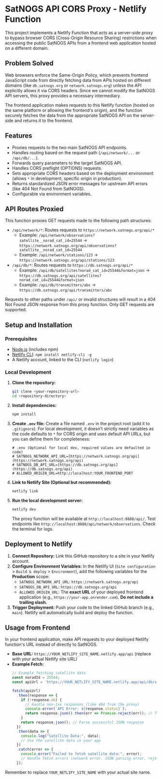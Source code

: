 # SatNOGS API CORS Proxy - Netlify Function

This project implements a Netlify Function that acts as a server-side proxy to bypass browser CORS (Cross-Origin Resource Sharing) restrictions when accessing the public SatNOGS APIs from a frontend web application hosted on a different domain.

## Problem Solved

Web browsers enforce the Same-Origin Policy, which prevents frontend JavaScript code from directly fetching data from APIs hosted on different domains (like `db.satnogs.org` or `network.satnogs.org`) unless the API explicitly allows it via CORS headers. Since we cannot modify the SatNOGS API servers, this proxy provides a necessary intermediary.

The frontend application makes requests to this Netlify function (hosted on the same platform or allowing the frontend's origin), and the function securely fetches the data from the appropriate SatNOGS API on the server-side and returns it to the frontend.

## Features

* Proxies requests to the two main SatNOGS API endpoints.
* Handles routing based on the request path (`/api/network/...` or `/api/db/...`).
* Forwards query parameters to the target SatNOGS API.
* Handles CORS preflight (OPTIONS) requests.
* Sets appropriate CORS headers based on the deployment environment (allows `*` in development, specific origin in production).
* Returns standardized JSON error messages for upstream API errors (like 404 Not Found from SatNOGS).
* Configurable via environment variables.

## API Routes Proxied

This function proxies GET requests made to the following path structures:

* `/api/network/*`: Routes requests to `https://network.satnogs.org/api/*`
    * Example: `/api/network/observations?satellite__norad_cat_id=25544` -> `https://network.satnogs.org/api/observations?satellite__norad_cat_id=25544`
    * Example: `/api/network/stations/123` -> `https://network.satnogs.org/api/stations/123`
* `/api/db/*`: Routes requests to `https://db.satnogs.org/api/*`
    * Example: `/api/db/satellites?norad_cat_id=25544&format=json` -> `https://db.satnogs.org/api/satellites?norad_cat_id=25544&format=json`
    * Example: `/api/db/transmitters/abc` -> `https://db.satnogs.org/api/transmitters/abc`

Requests to other paths under `/api/` or invalid structures will result in a 404 Not Found JSON response from this proxy function. Only GET requests are supported.

## Setup and Installation

### Prerequisites

* [Node.js](https://nodejs.org/) (includes npm)
* [Netlify CLI](https://docs.netlify.com/cli/get-started/): `npm install netlify-cli -g`
* A Netlify account, linked to the CLI (`netlify login`)

### Local Development

1.  **Clone the repository:**
    ```bash
    git clone <your-repository-url>
    cd <repository-directory>
    ```
2.  **Install dependencies:**
    ```bash
    npm install
    ```
3.  **Create `.env` file:** Create a file named `.env` in the project root (add it to `.gitignore`). For local development, it doesn't strictly need variables as the code defaults to `*` for CORS origin and uses default API URLs, but you can define them for completeness:
    ```dotenv
    # .env (Optional for local dev, required values are defaulted in code)
    # SATNOGS_NETWORK_API_URL=[https://network.satnogs.org/api](https://network.satnogs.org/api)
    # SATNOGS_DB_API_URL=[https://db.satnogs.org/api](https://db.satnogs.org/api)
    # ALLOWED_ORIGIN_URL=http://localhost:YOUR_FRONTEND_PORT
    ```
4.  **Link to Netlify Site (Optional but recommended):**
    ```bash
    netlify link
    ```
5.  **Run the local development server:**
    ```bash
    netlify dev
    ```
    The proxy function will be available at `http://localhost:8888/api/`. Test endpoints like `http://localhost:8888/api/network/observations`. Check the terminal for logs.

## Deployment to Netlify

1.  **Connect Repository:** Link this GitHub repository to a site in your Netlify account.
2.  **Configure Environment Variables:** In the Netlify UI (`Site configuration` > `Build & deploy` > `Environment`), add the following variables for the **Production** scope:
    * `SATNOGS_NETWORK_API_URL`: `https://network.satnogs.org/api`
    * `SATNOGS_DB_API_URL`: `https://db.satnogs.org/api`
    * `ALLOWED_ORIGIN_URL`: The **exact URL** of your deployed frontend application (e.g., `https://your-app.onrender.com`). **Do not include a trailing slash.**
3.  **Trigger Deployment:** Push your code to the linked GitHub branch (e.g., `main`). Netlify will automatically build and deploy the function.

## Usage from Frontend

In your frontend application, make API requests to your deployed Netlify function's URL instead of directly to SatNOGS.

* **Base URL:** `https://YOUR_NETLIFY_SITE_NAME.netlify.app/api` (replace with your actual Netlify site URL)
* **Example Fetch:**
    ```javascript
    // Example fetching satellite data
    const noradId = 25544;
    const apiUrl = `https://YOUR_NETLIFY_SITE_NAME.netlify.app/api/db/satellites?norad_cat_id=${noradId}&format=json`;

    fetch(apiUrl)
      .then(response => {
        if (!response.ok) {
          // Handle non-2xx responses (like 404 from the proxy)
          console.error(`API Error: ${response.status}`);
          return response.json().then(err => Promise.reject(err)); // Try to parse error JSON
        }
        return response.json(); // Parse successful JSON response
      })
      .then(data => {
        console.log("Satellite Data:", data);
        // Use the satellite data in your app
      })
      .catch(error => {
        console.error("Failed to fetch satellite data:", error);
        // Handle fetch errors (network error, JSON parsing error, rejected promise from non-ok response)
      });
    ```

Remember to replace `YOUR_NETLIFY_SITE_NAME` with your actual site name.
